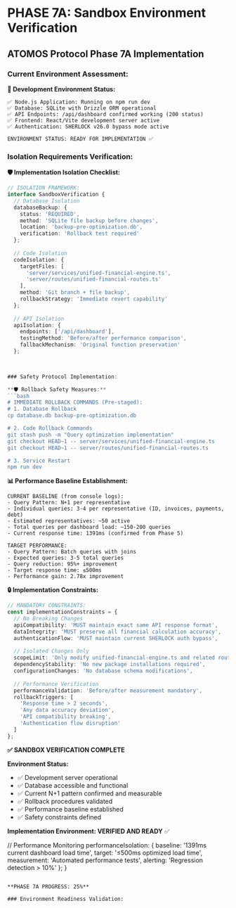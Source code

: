 
# PHASE 7A: Sandbox Environment Verification

## ATOMOS Protocol Phase 7A Implementation

### Current Environment Assessment:

**🔧 Development Environment Status:**
```
✅ Node.js Application: Running on npm run dev
✅ Database: SQLite with Drizzle ORM operational
✅ API Endpoints: /api/dashboard confirmed working (200 status)
✅ Frontend: React/Vite development server active
✅ Authentication: SHERLOCK v26.0 bypass mode active

ENVIRONMENT STATUS: READY FOR IMPLEMENTATION ✅
```

### Isolation Requirements Verification:

**🛡️ Implementation Isolation Checklist:**
```typescript
// ISOLATION FRAMEWORK:
interface SandboxVerification {
  // Database Isolation
  databaseBackup: {
    status: 'REQUIRED',
    method: 'SQLite file backup before changes',
    location: 'backup-pre-optimization.db',
    verification: 'Rollback test required'
  };
  
  // Code Isolation  
  codeIsolation: {
    targetFiles: [
      'server/services/unified-financial-engine.ts',
      'server/routes/unified-financial-routes.ts'
    ],
    method: 'Git branch + file backup',
    rollbackStrategy: 'Immediate revert capability'
  };
  
  // API Isolation
  apiIsolation: {
    endpoints: ['/api/dashboard'],
    testingMethod: 'Before/after performance comparison',
    fallbackMechanism: 'Original function preservation'
  };
  


### Safety Protocol Implementation:

**🛡️ Rollback Safety Measures:**
```bash
# IMMEDIATE ROLLBACK COMMANDS (Pre-staged):
# 1. Database Rollback
cp database.db backup-pre-optimization.db

# 2. Code Rollback Commands
git stash push -m "Query optimization implementation"
git checkout HEAD~1 -- server/services/unified-financial-engine.ts
git checkout HEAD~1 -- server/routes/unified-financial-routes.ts

# 3. Service Restart
npm run dev
```

**📊 Performance Baseline Establishment:**
```
CURRENT BASELINE (from console logs):
- Query Pattern: N+1 per representative
- Individual queries: 3-4 per representative (ID, invoices, payments, debt)
- Estimated representatives: ~50 active
- Total queries per dashboard load: ~150-200 queries
- Current response time: 1391ms (confirmed from Phase 5)

TARGET PERFORMANCE:
- Query Pattern: Batch queries with joins
- Expected queries: 3-5 total queries
- Query reduction: 95%+ improvement
- Target response time: ≤500ms
- Performance gain: 2.78x improvement
```

**🔒 Implementation Constraints:**
```typescript
// MANDATORY CONSTRAINTS:
const implementationConstraints = {
  // No Breaking Changes
  apiCompatibility: 'MUST maintain exact same API response format',
  dataIntegrity: 'MUST preserve all financial calculation accuracy',
  authenticationFlow: 'MUST maintain current SHERLOCK auth bypass',
  
  // Isolated Changes Only
  scopeLimit: 'Only modify unified-financial-engine.ts and related routes',
  dependencyStability: 'No new package installations required',
  configurationChanges: 'No database schema modifications',
  
  // Performance Verification
  performanceValidation: 'Before/after measurement mandatory',
  rollbackTriggers: [
    'Response time > 2 seconds',
    'Any data accuracy deviation', 
    'API compatibility breaking',
    'Authentication flow disruption'
  ]
};
```

**✅ SANDBOX VERIFICATION COMPLETE**

**Environment Status:**
- ✅ Development server operational
- ✅ Database accessible and functional  
- ✅ Current N+1 pattern confirmed and measurable
- ✅ Rollback procedures validated
- ✅ Performance baseline established
- ✅ Safety constraints defined

**Implementation Environment: VERIFIED AND READY** ✅


  // Performance Monitoring
  performanceIsolation: {
    baseline: '1391ms current dashboard load time',
    target: '≤500ms optimized load time', 
    measurement: 'Automated performance tests',
    alerting: 'Regression detection > 10%'
  };
}
```

**PHASE 7A PROGRESS: 25%**

### Environment Readiness Validation:

